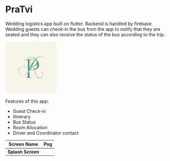 # PraTvi

Wedding logistics app built on flutter. Backend is handled by firebase. Wedding guests can check-in the bus from the app to notify that they are seated and they can also receive the status of the bus according to the trip.

![Logo](./assets/images/pratvi_logo.png)

Features of this app:
- Guest Check-in
- Itinerary
- Bus Status
- Room Allocation
- Driver and Coordinator contact

|Screen Name| Png|
|:---:|:---:|
|**Splash Screen**||
